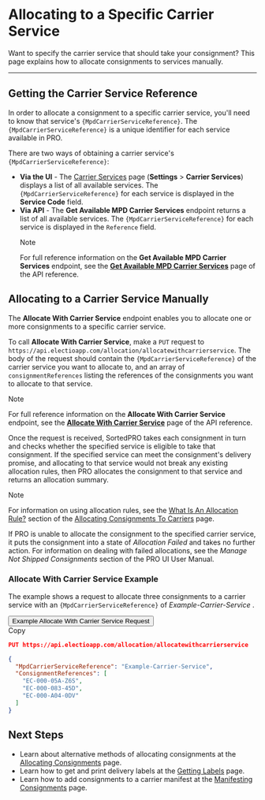 # Allocating to a Specific Carrier Service

Want to specify the carrier service that should take your consignment? This page explains how to allocate consignments to services manually.

---

## Getting the Carrier Service Reference

In order to allocate a consignment to a specific carrier service, you'll need to know that service's `{MpdCarrierServiceReference}`. The `{MpdCarrierServiceReference}` is a unique identifier for each service available in PRO.

There are two ways of obtaining a carrier service's `{MpdCarrierServiceReference}`: 

* **Via the UI** - The [Carrier Services](https://www.electioapp.com/Configuration/carrierservices/) page (**Settings** > **Carrier Services**) displays a list of all available services. The `{MpdCarrierServiceReference}` for each service is displayed in the **Service Code** field.
* **Via API** - The **Get Available MPD Carrier Services** endpoint returns a list of all available services.  The `{MpdCarrierServiceReference}` for each service is displayed in the `Reference` field.
  > [!NOTE]
  >  For full reference information on the <strong>Get Available MPD Carrier Services</strong> endpoint, see the <strong><a href="https://docs.electioapp.com/#/api/GetAvailableMPDCarrierServices">Get Available MPD Carrier Services</a></strong> page of the API reference. 

## Allocating to a Carrier Service Manually

The **Allocate With Carrier Service** endpoint enables you to allocate one or more consignments to a specific carrier service. 

To call **Allocate With Carrier Service**, make a `PUT` request to `https://api.electioapp.com/allocation/allocatewithcarrierservice`. The body of the request should contain the `{MpdCarrierServiceReference}` of the carrier service you want to allocate to, and an array of `consignmentReferences` listing the references of the consignments you want to allocate to that service.

> [!NOTE]
>  For full reference information on the <strong>Allocate With Carrier Service</strong> endpoint, see the <strong><a href="https://docs.electioapp.com/#/api/AllocateWithCarrierService">Allocate With Carrier Service</a></strong> page of the API reference. 

Once the request is received, SortedPRO takes each consignment in turn and checks whether the specified service is eligible to take that consignment. If the specified service can meet the consignment's delivery promise, and allocating to that service would not break any existing allocation rules, then PRO allocates the consignment to that service and returns an allocation summary.

> [!NOTE]
> For information on using allocation rules, see the [What Is An Allocation Rule?](/pro/api/help/allocating_consignments.html#what-is-an-allocation-rule) section of the [Allocating Consignments To Carriers](/pro/api/help/allocating_consignments.html) page.

If PRO is unable to allocate the consignment to the specified carrier service, it puts the consignment into a state of _Allocation Failed_ and takes no further action. For information on dealing with failed allocations, see the _Manage Not Shipped Consignments_ section of the PRO UI User Manual.

### Allocate With Carrier Service Example

The example shows a request to allocate three consignments to a carrier service with an `{MpdCarrierServiceReference}` of _Example-Carrier-Service_ .

<div class="tab">
    <button class="staticTabButton">Example Allocate With Carrier Service Request</button>
    <div class="copybutton" onclick="CopyToClipboard(this, 'allocationUCSRequest')"><span class='glyphicon glyphicon-copy'></span><span class='copy'>Copy</span></div>
</div>

<div id="allocationUCSRequest" class="staticTabContent" onclick="CopyToClipboard(this, 'allocationUCSRequest')">

```json
PUT https://api.electioapp.com/allocation/allocatewithcarrierservice

{
  "MpdCarrierServiceReference": "Example-Carrier-Service",
  "ConsignmentReferences": [
    "EC-000-05A-Z6S",
    "EC-000-083-45D",
    "EC-000-A04-0DV"
  ]
}
```

</div>

## Next Steps

* Learn about alternative methods of allocating consignments at the [Allocating Consignments](/pro/api/help/allocating_consignments.html) page.
* Learn how to get and print delivery labels at the [Getting Labels](/pro/api/help/getting_labels.html) page.
* Learn how to add consignments to a carrier manifest at the [Manifesting Consignments](/pro/api/help/manifesting_consignments.html) page.

<script src="../../scripts/requesttabs.js"></script>
<script src="../../scripts/responsetabs.js"></script>
<script src="../../scripts/copy.js"></script>
